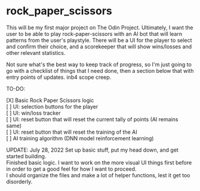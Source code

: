 # rock_paper_scissors

This will be my first major project on The Odin Project. Ultimately, I want the user to be able to play rock-paper-scissors with an AI bot that will learn patterns from the user's playstyle. There will be a UI for the player to select and confirm their choice, and a scorekeeper that will show wins/losses and other relevant statistics.

Not sure what's the best way to keep track of progress, so I'm just going to go with a checklist of things that I need done, then a section below that with entry points of updates. inb4 scope creep.

TO-DO:

[X] Basic Rock Paper Scissors logic <br />
[ ] UI: selection buttons for the player <br />
[ ] UI: win/loss tracker <br />
[ ] UI: reset button that will reset the current tally of points (AI remains same) <br />
[ ] UI: reset button that will reset the training of the AI <br />
[ ] AI training algorithm (DNN model reinforcement learning) <br />

UPDATE: July 28, 2022
Set up basic stuff, put my head down, and get started building. <br />
Finished basic logic. I want to work on the more visual UI things first before in order to get a good feel for how I want to proceed. <br />
I should organize the files and make a lot of helper functions, lest it get too disorderly. <br />